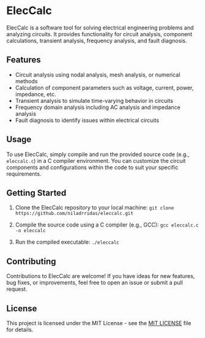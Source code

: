 # ElecCalc

ElecCalc is a software tool for solving electrical engineering problems and analyzing circuits. It provides functionality for circuit analysis, component calculations, transient analysis, frequency analysis, and fault diagnosis.

## Features

- Circuit analysis using nodal analysis, mesh analysis, or numerical methods
- Calculation of component parameters such as voltage, current, power, impedance, etc.
- Transient analysis to simulate time-varying behavior in circuits
- Frequency domain analysis including AC analysis and impedance analysis
- Fault diagnosis to identify issues within electrical circuits

## Usage

To use ElecCalc, simply compile and run the provided source code (e.g., `eleccalc.c`) in a C compiler environment. You can customize the circuit components and configurations within the code to suit your specific requirements.

## Getting Started

1. Clone the ElecCalc repository to your local machine:
`git clone https://github.com/niladrridas/eleccalc.git`

2. Compile the source code using a C compiler (e.g., GCC):
`gcc eleccalc.c -o eleccalc`

3. Run the compiled executable:
`./eleccalc`


## Contributing

Contributions to ElecCalc are welcome! If you have ideas for new features, bug fixes, or improvements, feel free to open an issue or submit a pull request.

## License

This project is licensed under the MIT License - see the [MIT LICENSE](https://github.com/niladrridas/eleccalc/blob/main/LICENSE) file for details.
